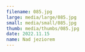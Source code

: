 ```yaml
---
filename: 085.jpg
large: media/large/085.jpg
small: media/small/085.jpg
thumb: media/thumbs/085.jpg
date: 2022.11.15
name: Nad jeziorem
---
```


